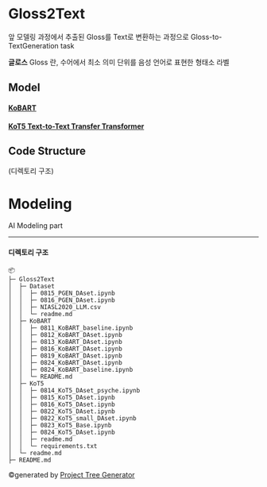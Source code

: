 # Gloss2Text
앞 모델링 과정에서 추출된 Gloss를 Text로 변환하는 과정으로 Gloss-to-TextGeneration task

**글로스** Gloss 란, 수어에서 최소 의미 단위를 음성 언어로 표현한 형태소 라벨


## Model 
#### [KoBART](https://github.com/StoneMaenggu/coda-modeling/tree/main/Gloss2Text/KoBART)

#### [KoT5 Text-to-Text Transfer Transformer](Gloss2Text/KoBart)


## Code Structure
(디렉토리 구조)
# Modeling
AI Modeling part


----
#### 디렉토리 구조

```
📦 
├─ Gloss2Text
│  ├─ Dataset
│  │  ├─ 0815_PGEN_DAset.ipynb
│  │  ├─ 0816_PGEN_DAset.ipynb
│  │  ├─ NIASL2020_LLM.csv
│  │  └─ readme.md
│  ├─ KoBART
│  │  ├─ 0811_KoBART_baseline.ipynb
│  │  ├─ 0812_KoBART_DAset.ipynb
│  │  ├─ 0813_KoBART_DAset.ipynb
│  │  ├─ 0816_KoBART_DAset.ipynb
│  │  ├─ 0819_KoBART_DAset.ipynb
│  │  ├─ 0824_KoBART_DAset.ipynb
│  │  ├─ 0824_KoBART_baseline.ipynb
│  │  └─ README.md
│  ├─ KoT5
│  │  ├─ 0814_KoT5_DAset_psyche.ipynb
│  │  ├─ 0815_KoT5_DAset.ipynb
│  │  ├─ 0816_KoT5_DAset.ipynb
│  │  ├─ 0822_KoT5_DAset.ipynb
│  │  ├─ 0822_KoT5_small_DAset.ipynb
│  │  ├─ 0823_KoT5_Base.ipynb
│  │  ├─ 0824_KoT5_DAset.ipynb
│  │  ├─ readme.md
│  │  └─ requirements.txt
│  └─ readme.md
├─ README.md
```
©generated by [Project Tree Generator](https://woochanleee.github.io/project-tree-generator)

